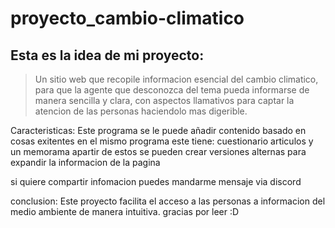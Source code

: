 # proyecto_cambio-climatico
## Esta es la idea de mi proyecto:
> Un sitio web que recopile informacion esencial del cambio climatico, para que la agente que desconozca del tema pueda informarse de manera sencilla y clara, con aspectos llamativos para
> captar la atencion de las personas haciendolo mas digerible.
>
Caracteristicas:
Este programa se le puede añadir contenido basado en cosas exitentes en el mismo programa
este tiene:
cuestionario
articulos
y un memorama
apartir de estos se pueden crear versiones alternas para expandir la informacion de la pagina

si quiere compartir infomacion puedes mandarme mensaje via discord

conclusion:
Este proyecto facilita el acceso a las personas a informacion del medio ambiente de manera intuitiva.
gracias por leer :D
